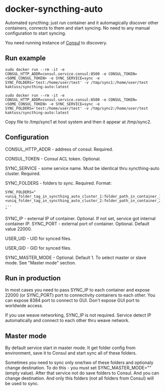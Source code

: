 # docker-syncthing-auto

Automated syncthing: just run container and it automagically discover other containers, connects to them and start syncing. No need to any manual configuration to start syncing.

You need running instance of [Consul](https://www.consul.io) to discovery.

## Run example

```
sudo docker run --rm -it -e CONSUL_HTTP_ADDR=consul.service.consul:8500 -e CONSUL_TOKEN=<SOME_CONSUL_TOKEN> -e SYNC_SERVICE=sync -e SYNC_FOLDERS='test:/home/user/test' -v /tmp/sync1:/home/user/test kaktuss/syncthing-auto:latest

sudo docker run --rm -it -e CONSUL_HTTP_ADDR=consul.service.consul:8500 -e CONSUL_TOKEN=<SOME_CONSUL_TOKEN> -e SYNC_SERVICE=sync -e SYNC_FOLDERS='test:/home/user/test' -v /tmp/sync2:/home/user/test kaktuss/syncthing-auto:latest
```

Copy file to /tmp/sync1 at host system and then it appear at /tmp/sync2.


## Configuration

CONSUL_HTTP_ADDR - address of consul. Required.

CONSUL_TOKEN - Consul ACL token. Optional.

SYNC_SERVICE - some service name. Must be identical thru syncthing-auto cluster. Required.

SYNC_FOLDERS - folders to sync. Required. Format:

```
SYNC_FOLDERS="
<uniq_folder_tag_in_syncthing_auto_cluster_1:folder_path_in_container_1>
<uniq_folder_tag_in_syncthing_auto_cluster_2:folder_path_in_container_2>
...
"
```

SYNC_IP - external IP of container. Optional. If not set, service got internal container IP.
SYNC_PORT - external port of container. Optional. Default value 22000.

USER_UID - UID for synced files.

USER_GID - GID for synced files.

SYNC_MASTER_MODE - Optional. Default 1. To select master or slave mode. See "Master mode" section.

## Run in production

In most cases you need to pass SYNC_IP to each container and expose 22000 (or SYNC_PORT) port to connectivity containers to each other. You can expose 8384 port to connect to GUI. Don't expose GUI port to worldwide access.

If you use weave networking, SYNC_IP is not required. Service detect IP automatically and connect to each other thru weave network.

## Master mode

By default service start in master mode. It get folder config from environment, save it to Consul and start sync all of these folders.

Sometimes you need to sync only one/two of these folders and optionaly change destination. To do this - you must set SYNC_MASTER_MODE="" (empty value). After that service not do save folders to Consul. And you can change destination. And only this folders (not all folders from Consul) will be used to sync.
